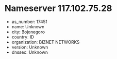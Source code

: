 # Nameserver 117.102.75.28

* as_number: 17451
* name: Unknown
* city: Bojonegoro
* country: ID
* organization: BIZNET NETWORKS
* version: Unknown
* dnssec: Unknown
